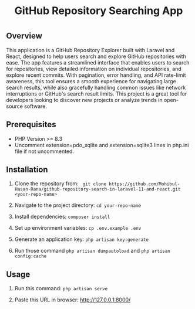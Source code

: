<h1 align="center">GitHub Repository Searching App<h1>



## Overview

This application is a GitHub Repository Explorer built with Laravel and React, designed to help users search and explore GitHub repositories with ease. The app features a streamlined interface that enables users to search for repositories, view detailed information on individual repositories, and explore recent commits. With pagination, error handling, and API rate-limit awareness, this tool ensures a smooth experience for navigating large search results, while also gracefully handling common issues like network interruptions or GitHub's search result limits. This project is a great tool for developers looking to discover new projects or analyze trends in open-source software.



## Prerequisites
- PHP Version >= 8.3
- Uncomment extension=pdo_sqlite and extension=sqlite3 lines in php.ini file if not uncommented.

## Installation
 1. Clone the repository from: ``` git clone https://github.com/Mohibul-Hasan-Rana/github-repository-search-in-laravel-11-and-react.git <your-repo-name>```

 2. Navigate to the project directory: ```cd your-repo-name```

 3. Install dependencies: ```composer install```

 4. Set up environment variables: ```cp .env.example .env```

 5. Generate an application key: ```php artisan key:generate```

 6. Run those command ```php artisan dumpautoload``` and ```php artisan config:cache```

 ## Usage 

 1. Run this command: ```php artisan serve```

 2. Paste this URL in browser: http://127.0.0.1:8000/ 

